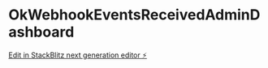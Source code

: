# OkWebhookEventsReceivedAdminDashboard

[Edit in StackBlitz next generation editor ⚡️](https://stackblitz.com/~/github.com/ibobai/OkWebhookEventsReceivedAdminDashboard)